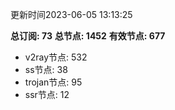 更新时间2023-06-05 13:13:25

**总订阅: 73**
**总节点: 1452**
**有效节点: 677**
- v2ray节点: 532
- ss节点: 38
- trojan节点: 95
- ssr节点: 12
